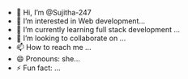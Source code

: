 - 👋 Hi, I’m @Sujitha-247
- 👀 I’m interested in Web development...
- 🌱 I’m currently learning full stack development ...
- 💞️ I’m looking to collaborate on ...
- 📫 How to reach me ...
- 😄 Pronouns: she...
- ⚡ Fun fact: ...

<!---
Sujitha-247/Sujitha-247 is a ✨ special ✨ repository because its `README.md` (this file) appears on your GitHub profile.
You can click the Preview link to take a look at your changes.
--->

